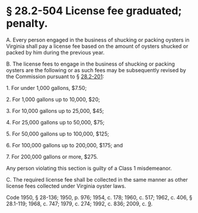 # § 28.2-504 License fee graduated; penalty.

<p>A. Every person engaged in the business of shucking or packing oysters in Virginia shall pay a license fee based on the amount of oysters shucked or packed by him during the previous year.</p><p>B. The license fees to engage in the business of shucking or packing oysters are the following or as such fees may be subsequently revised by the Commission pursuant to § <a href='http://law.lis.virginia.gov/vacode/28.2-201/'>28.2-201</a>:</p><p>1. For under 1,000 gallons, $7.50;</p><p>2. For 1,000 gallons up to 10,000, $20;</p><p>3. For 10,000 gallons up to 25,000, $45;</p><p>4. For 25,000 gallons up to 50,000, $75;</p><p>5. For 50,000 gallons up to 100,000, $125;</p><p>6. For 100,000 gallons up to 200,000, $175; and</p><p>7. For 200,000 gallons or more, $275.</p><p>Any person violating this section is guilty of a Class 1 misdemeanor.</p><p>C. The required license fee shall be collected in the same manner as other license fees collected under Virginia oyster laws.</p><p>Code 1950, § 28-136; 1950, p. 976; 1954, c. 178; 1960, c. 517; 1962, c. 406, § 28.1-119; 1968, c. 747; 1979, c. 274; 1992, c. 836; 2009, c. <a href='http://lis.virginia.gov/cgi-bin/legp604.exe?091+ful+CHAP0009'>9</a>.</p>